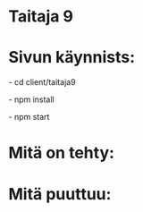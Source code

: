 # Taitaja 9

<h1>Sivun käynnists:</h1>
<p>- cd client/taitaja9</p>
<p>- npm install</p>
<p>- npm start</p>

<h1>Mitä on tehty:</h1>

<h1>Mitä puuttuu:</h1>
